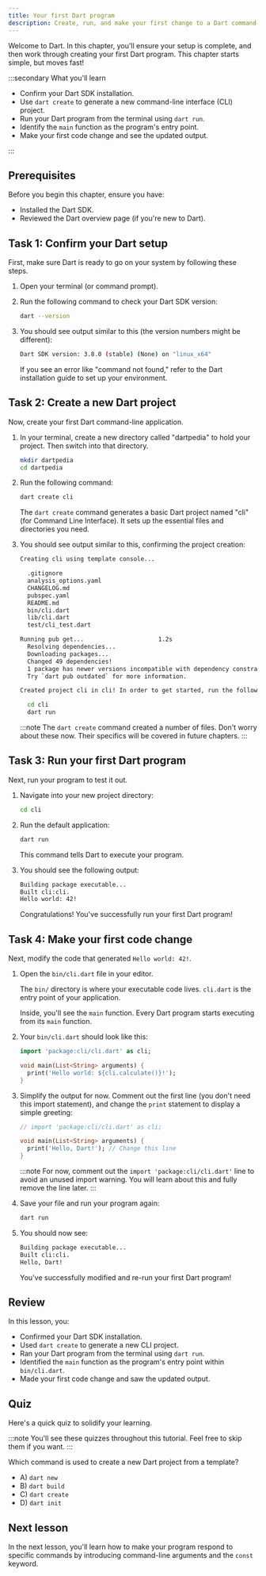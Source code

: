 ```yaml
---
title: Your first Dart program
description: Create, run, and make your first change to a Dart command-line program.
---
```


Welcome to Dart. In this chapter, you'll ensure your setup is complete, and then
work through creating your first Dart program. This chapter starts simple, but
moves fast!

:::secondary What you'll learn

* Confirm your Dart SDK installation.
* Use `dart create` to generate a new command-line interface (CLI) project.
* Run your Dart program from the terminal using `dart run`.
* Identify the `main` function as the program's entry point.
* Make your first code change and see the updated output.

:::

## Prerequisites

Before you begin this chapter, ensure you have:

* Installed the Dart SDK.
* Reviewed the Dart overview page (if you're new to Dart).

## Task 1: Confirm your Dart setup

First, make sure Dart is ready to go on your system by following these steps.

1.  Open your terminal (or command prompt).

2.  Run the following command to check your Dart SDK version:

    ```bash
    dart --version
    ```

3.  You should see output similar to this (the version numbers might be different):

    ```bash
    Dart SDK version: 3.8.0 (stable) (None) on "linux_x64"
    ```

    If you see an error like "command not found," refer to the Dart
    installation guide to set up your environment.

## Task 2: Create a new Dart project

Now, create your first Dart command-line application.

1.  In your terminal, create a new directory called "dartpedia" to hold your project. Then switch into that directory.

    ```bash
    mkdir dartpedia
    cd dartpedia
    ```

2.  Run the following command:

    ```bash
    dart create cli
    ```

    The `dart create` command generates a basic Dart project named "cli" (for
    Command Line Interface). It sets up the essential files and directories you
    need.

3.  You should see output similar to this, confirming the project creation:

    ```bash
    Creating cli using template console...

      .gitignore
      analysis_options.yaml
      CHANGELOG.md
      pubspec.yaml
      README.md
      bin/cli.dart
      lib/cli.dart
      test/cli_test.dart

    Running pub get...                     1.2s
      Resolving dependencies...
      Downloading packages...
      Changed 49 dependencies!
      1 package has newer versions incompatible with dependency constraints.
      Try `dart pub outdated` for more information.

    Created project cli in cli! In order to get started, run the following commands:

      cd cli
      dart run
    ```

    :::note
    The `dart create` command created a number of files. Don't worry about these
    now. Their specifics will be covered in future chapters.
    :::

## Task 3: Run your first Dart program

Next, run your program to test it out.

1.  Navigate into your new project directory:

    ```bash
    cd cli
    ```

2.  Run the default application:

    ```bash
    dart run
    ```

    This command tells Dart to execute your program.

3.  You should see the following output:

    ```bash
    Building package executable... 
    Built cli:cli.
    Hello world: 42!
    ```

    Congratulations! You've successfully run your first Dart program!

## Task 4: Make your first code change

Next, modify the code that generated `Hello world: 42!`.

1.  Open the `bin/cli.dart` file in your editor.

    The `bin/` directory is where your executable code lives. `cli.dart` is the
    entry point of your application.

    Inside, you'll see the `main` function. Every Dart program starts executing from
    its `main` function.

2.  Your `bin/cli.dart` should look like this:

    ```dart
    import 'package:cli/cli.dart' as cli;

    void main(List<String> arguments) {
      print('Hello world: ${cli.calculate()}!');
    }
    ```

3.  Simplify the output for now. Comment out the first line (you don't need
    this import statement), and change the `print` statement to display a simple
    greeting:

    ```dart
    // import 'package:cli/cli.dart' as cli;

    void main(List<String> arguments) {
      print('Hello, Dart!'); // Change this line
    }
    ```

    :::note
    For now, comment out the `import 'package:cli/cli.dart'` line to avoid
    an unused import warning. You will learn about this and fully remove the line
    later.
    :::

4.  Save your file and run your program again:

    ```bash
    dart run
    ```

5.  You should now see:

    ```bash
    Building package executable... 
    Built cli:cli.
    Hello, Dart!
    ```

    You've successfully modified and re-run your first Dart program!

## Review

In this lesson, you:

* Confirmed your Dart SDK installation.
* Used `dart create` to generate a new CLI project.
* Ran your Dart program from the terminal using `dart run`.
* Identified the `main` function as the program's entry point within
    `bin/cli.dart`.
* Made your first code change and saw the updated output.

## Quiz

Here's a quick quiz to solidify your learning.

:::note
You'll see these quizzes throughout this tutorial. Feel free to skip them if you
want.
:::

Which command is used to create a new Dart project from a template?

* A) `dart new`
* B) `dart build`
* C) `dart create`
* D) `dart init`

## Next lesson

In the next lesson, you'll learn how to make your program respond to specific
commands by introducing command-line arguments and the `const` keyword.